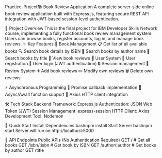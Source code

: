 Practice-Project📚 Book Review Application
A complete server-side online book review application built with Express.js, featuring secure REST API integration with JWT-based session-level authentication.

🎯 Project Overview
This is the final project for IBM Developer Skills Network course, implementing a fully functional book review management system. Users can browse books, register accounts, log in, and manage book reviews.
✨ Key Features
📖 Book Management
📋 Get list of all available books
🔍 Search book details by ISBN
👤 Search books by author name
📑 Search books by title
💬 View book reviews
👥 User System
📝 User registration
🔐 User login (JWT authentication)
🔒 Session management
💭 Review System
➕ Add book reviews
✏️ Modify own reviews
🗑️ Delete own reviews

⚡ Asynchronous Programming
🔄 Promise callback implementation
🚀 Async/Await function support
📡 Axios HTTP client integration

🛠️ Tech Stack
Backend Framework: Express.js
Authentication: JSON Web Token (JWT)
Session Management: express-session
HTTP Client: Axios
Development Tool: Nodemon

🚀 Quick Start
Install Dependencies
bashnpm install
Start Server
bashnpm start
Server will run on http://localhost:5000

📡 API Endpoints
Public APIs (No Authentication Required)
GET  /                          # Get all books
GET  /isbn/:isbn               # Get book by ISBN
GET  /author/:author           # Get books by author
GET  /title
